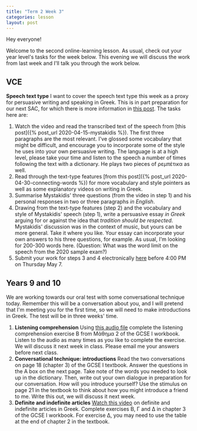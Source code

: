 ```yaml
---
title: "Term 2 Week 3"
categories: lesson
layout: post
---
```


Hey everyone!

Welcome to the second online-learning lesson. As usual, check out your year
level's tasks for the week below. This evening we will discuss the work from
last week and I'll talk you through the work below.

## VCE

**Speech text type** I want to cover the speech text type this week as a proxy
for persuasive writing and speaking in Greek. This is in part preparation for
our next SAC, for which there is more information in [this
post](/vsl-greek/sac2/index.html). The tasks here are:
1. Watch the video and read the transcribed text of the speech from [this
   post]({% post_url 2020-04-15-mystakidis %}). The first three paragraphs are
   the most relevant. I've glossed some vocabulary that might be difficult, and
   encourage you to incorporate some of the style he uses into your own
   persuasive writing. The language is at a high level, please take your time
   and listen to the speech a number of times following the text with a
   dictionary. He plays two pieces of ρεμπέτικα as well.
2. Read through the text-type features [from this post]({% post_url
   2020-04-30-connecting-words %}) for more vocabulary and style pointers as
   well as some explanatory videos on writing in Greek.
3. Summarise Mystakidis' three questions (from the video in step 1) and his
   personal responses in two or three paragraphs *in English*.
4. Drawing from the text-type features (step 2) and the vocabulary and style of
   Mystakidis' speech (step 1), write a persuasive essay *in Greek* arguing for
   or against the idea that *tradition should be respected*. Mystakidis'
   discussion was in the context of music, but yours can be more general. Take
   it where you like. Your essay can incorporate your own answers to his three
   questions, for example. As usual, I'm looking for 200-300 words here.
   (Question: What was the word limit on the speech from the 2020 sample exam?)
5. Submit your work for steps 3 and 4 electronically
   [here](https://www.dropbox.com/request/cgfkyHepqBdqtDIEMPyq) before 4:00 PM
   on Thursday May 7.

## Years 9 and 10

We are working towards our oral test with some conversational technique today.
Remember this will be a conversation about you, and I will pretend that I'm
meeting you for the first time, so we will need to make introductions in Greek.
The test will be in three weeks' time.

1. **Listening comprehension** Using [this audio
   file](/vsl-greek/assets/GCSE1_2B.mp3) complete the listening comprehension
   exercise B from Μάθημα 2 of the GCSE I workbook. Listen to the audio as many
   times as you like to complete the exercise. We will discuss it next week in
   class. Please email me your answers before next class.
2. **Conversational technique: introductions** Read the two conversations on
   page 18 (chapter 3) of the GCSE I textbook. Answer the questions in the A box
   on the next page. Take note of the words you needed to look up in the
   dictionary. Then, write out your own dialogue in preparation for our
   conversation. How will you introduce yourself? Use the stimulus on page 21 in
   the textbook to think about how you might introduce a friend to me. Write
   this out, we will discuss it next week.
3. **Definite and indefinite articles** [Watch this video]() on definite and
   indefinite articles in Greek. Complete exercises Β, Γ and Δ in chapter 3 of
   the GCSE I workbook. For exercise Δ, you may need to use the table at the end
   of chapter 2 in the textbook.

